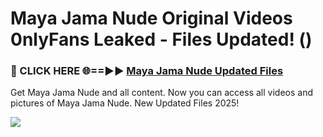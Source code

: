 # Maya Jama Nude Original Videos 0nlyFans Leaked - Files Updated! ()

<h3>🔴 CLICK HERE 🌐==►► <a href="https://tinyurl.com/2p9ay9w9" rel="nofollow">Maya Jama Nude Updated Files</a></h3>

Get Maya Jama Nude and all content. Now you can access all videos and pictures of Maya Jama Nude. New Updated Files 2025!

[![](https://i.imgur.com/KQgVmj3.gif)](https://tinyurl.com/2p9ay9w9)
